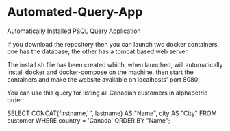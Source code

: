 # Automated-Query-App

Automatically Installed PSQL Query Application

If you download the repository then you can launch two docker containers, one has the database, the other has a tomcat based web server.

The install.sh file has been created which, when launched, will automatically install docker and docker-compose on the machine, 
then start the containers and make the website available on localhosts' port 8080.

You can use this query for listing all Canadian customers in alphabetric order:

SELECT CONCAT(firstname,' ', lastname) AS "Name", city AS "City"
FROM customer
WHERE country = 'Canada'
ORDER BY "Name";
